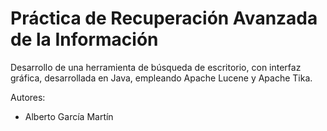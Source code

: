# Práctica de Recuperación Avanzada de la Información

Desarrollo de una herramienta de búsqueda de escritorio, con interfaz gráfica, desarrollada en Java, empleando Apache Lucene y Apache Tika.

Autores:

- Alberto García Martín
